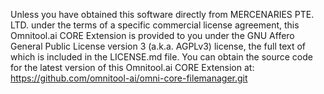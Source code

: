 Unless you have obtained this software directly from MERCENARIES PTE. LTD. under the terms of a specific commercial license agreement,
this Omnitool.ai CORE Extension is provided to you under the GNU Affero General Public License version 3 (a.k.a. AGPLv3) license,
the full text of which is included in the LICENSE.md file.
You can obtain the source code for the latest version of this Omnitool.ai CORE Extension at:
https://github.com/omnitool-ai/omni-core-filemanager.git
